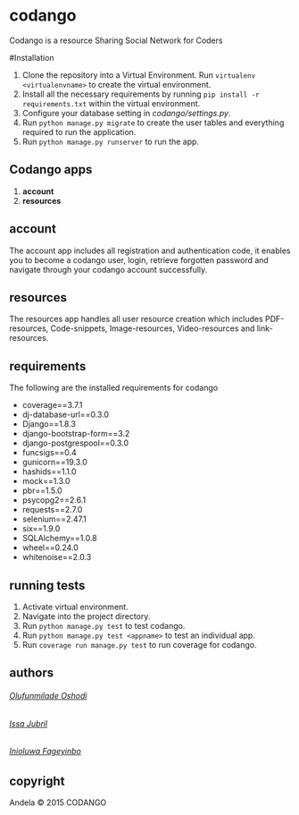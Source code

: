 # codango
Codango is a resource Sharing Social Network for Coders

#Installation
1. Clone the repository into a Virtual Environment. Run `virtualenv <virtualenvname>` to create the virtual environment.
2. Install all the necessary requirements by running `pip install -r requirements.txt` within the virtual environment.
3. Configure your database setting in _codango/settings.py_.
4. Run `python manage.py migrate` to create the user tables and everything required to run the application.
5. Run `python manage.py runserver` to run the app.


## Codango apps
1. **account**
2. **resources**

## account
The account app includes all registration and authentication code, it enables you to become a codango user, login, retrieve forgotten password and navigate through your codango account successfully.

## resources
The resources app handles all user resource creation which includes PDF-resources, Code-snippets, Image-resources, Video-resources and link-resources.

## requirements
The following are the installed requirements for codango
- coverage==3.7.1
- dj-database-url==0.3.0
- Django==1.8.3
- django-bootstrap-form==3.2
- django-postgrespool==0.3.0
- funcsigs==0.4
- gunicorn==19.3.0
- hashids==1.1.0
- mock==1.3.0
- pbr==1.5.0
- psycopg2==2.6.1
- requests==2.7.0
- selenium==2.47.1
- six==1.9.0
- SQLAlchemy==1.0.8
- wheel==0.24.0
- whitenoise==2.0.3

## running tests
1. Activate virtual environment.
2. Navigate into the project directory.
3. Run `python manage.py test` to test codango.
4. Run `python manage.py test <appname>` to test an individual app.
5. Run `coverage run manage.py test` to run coverage for codango. 

## authors
###### [Olufunmilade Oshodi](https://github.com/andela-ooshodi)
###### [Issa Jubril](https://github.com/andela-ijubril)
###### [Inioluwa Fageyinbo](https://github.com/andela-ifageyinbo)

## copyright
Andela © 2015 CODANGO